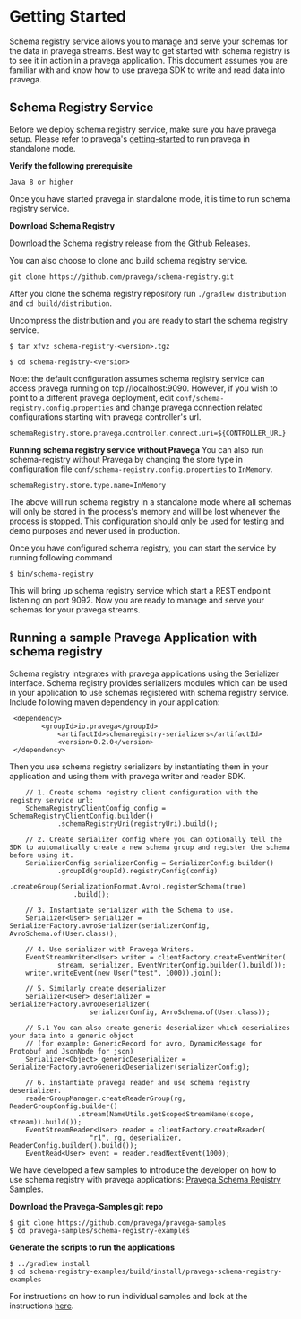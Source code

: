<!--
Copyright (c) Dell Inc., or its subsidiaries. All Rights Reserved.

Licensed under the Apache License, Version 2.0 (the "License");
you may not use this file except in compliance with the License.
You may obtain a copy of the License at

    http://www.apache.org/licenses/LICENSE-2.0
-->
# Getting Started

Schema registry service allows you to manage and serve your schemas for the data in pravega streams. 
Best way to get started with schema registry is to see it in action in a pravega application. 
This document assumes you are familiar with and know how to use pravega SDK to write and read data into pravega.  

## Schema Registry Service

Before we deploy schema registry service, make sure you have pravega setup. Please refer to pravega's [getting-started](https://github.com/pravega/pravega/blob/master/documentation/src/docs/getting-started.md) to run pravega in standalone mode.

**Verify the following prerequisite**

```
Java 8 or higher
```

Once you have started pravega in standalone mode, it is time to run schema registry service. 

**Download Schema Registry**

Download the Schema registry release from the [Github Releases](https://github.com/pravega/schema-registry/releases).

You can also choose to clone and build schema registry service. 
```
git clone https://github.com/pravega/schema-registry.git
```
After you clone the schema registry repository run `./gradlew distribution` and `cd build/distribution`. 

Uncompress the distribution and you are ready to start the schema registry service. 
```
$ tar xfvz schema-registry-<version>.tgz
```

```
$ cd schema-registry-<version>
```
Note: the default configuration assumes schema registry service can access pravega running on tcp://localhost:9090. However, if you wish to point to a different pravega deployment, edit `conf/schema-registry.config.properties` and change pravega connection related configurations starting with pravega controller's url. 
```
schemaRegistry.store.pravega.controller.connect.uri=${CONTROLLER_URL}
```

**Running schema registry service without Pravega**
You can also run schema-registry without Pravega by changing the store type in configuration file `conf/schema-registry.config.properties` to `InMemory`.
```
schemaRegistry.store.type.name=InMemory
``` 
The above will run schema registry in a standalone mode where all schemas will only be stored in the process's memory and will be lost whenever the process is stopped. This configuration should only be used for testing and demo purposes and never used in production. 

Once you have configured schema registry, you can start the service by running following command
```
$ bin/schema-registry

```
This will bring up schema registry service which start a REST endpoint listening on port 9092. Now you are ready to manage and serve your schemas for your pravega streams. 

## Running a sample Pravega Application with schema registry

Schema registry integrates with pravega applications using the Serializer interface. Schema registry provides serializers modules which can be used in your application to use schemas registered with schema registry service.
Include following maven dependency in your application:
```
 <dependency>
        <groupId>io.pravega</groupId>
            <artifactId>schemaregistry-serializers</artifactId>
            <version>0.2.0</version>
 </dependency>
```

Then you use schema registry serializers by instantiating them in your application and using them with pravega writer and reader SDK.

```
    // 1. Create schema registry client configuration with the registry service url:
    SchemaRegistryClientConfig config = SchemaRegistryClientConfig.builder()
	        .schemaRegistryUri(registryUri).build();
    
	// 2. Create serializer config where you can optionally tell the SDK to automatically create a new schema group and register the schema before using it. 
    SerializerConfig serializerConfig = SerializerConfig.builder()
	        .groupId(groupId).registryConfig(config)
                .createGroup(SerializationFormat.Avro).registerSchema(true)                
                .build();
    
	// 3. Instantiate serializer with the Schema to use. 
    Serializer<User> serializer = SerializerFactory.avroSerializer(serializerConfig, AvroSchema.of(User.class));
    
	// 4. Use serializer with Pravega Writers. 
    EventStreamWriter<User> writer = clientFactory.createEventWriter(
	        stream, serializer, EventWriterConfig.builder().build());
    writer.writeEvent(new User("test", 1000)).join();

    // 5. Similarly create deserializer 
    Serializer<User> deserializer = SerializerFactory.avroDeserializer(
	                serializerConfig, AvroSchema.of(User.class));
	
	// 5.1 You can also create generic deserializer which deserializes your data into a generic object
	// (for example: GenericRecord for avro, DynamicMessage for Protobuf and JsonNode for json)
    Serializer<Object> genericDeserializer = SerializerFactory.avroGenericDeserializer(serializerConfig);

	// 6. instantiate pravega reader and use schema registry deserializer. 
    readerGroupManager.createReaderGroup(rg, ReaderGroupConfig.builder()
	             .stream(NameUtils.getScopedStreamName(scope, stream)).build());
    EventStreamReader<User> reader = clientFactory.createReader(
	                "r1", rg, deserializer, ReaderConfig.builder().build());
    EventRead<User> event = reader.readNextEvent(1000);
```

We have developed a few samples to introduce the developer on how to use schema registry with pravega applications: [Pravega Schema Registry Samples](https://github.com/pravega/pravega-samples/tree/master/schema-registry-examples).

**Download the Pravega-Samples git repo**

```
$ git clone https://github.com/pravega/pravega-samples
$ cd pravega-samples/schema-registry-examples
```

**Generate the scripts to run the applications**

```
$ ../gradlew install
$ cd schema-registry-examples/build/install/pravega-schema-registry-examples
```

For instructions on how to run individual samples and look at the instructions [here](https://github.com/pravega/pravega-samples/blob/master/schema-registry-examples/README.md). 
